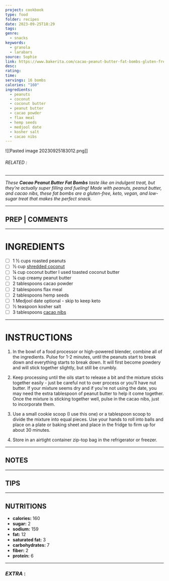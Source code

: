 ```yaml
---
project: cookbook
type: food
folder: recipes
date: 2023-09-25T18:29
tags: 
genre:
  - snacks
keywords:
  - granola
  - larabars
source: Sophie
link: https://www.bakerita.com/cacao-peanut-butter-fat-bombs-gluten-free-vegan/
desc: 
rating: 
time: 
servings: 16 bombs
calories: "160"
ingredients:
  - peanuts
  - coconut
  - coconut butter
  - peanut butter
  - cacao powder
  - flax meal
  - hemp seeds
  - medjool date
  - kosher salt
  - cacao nibs
---
```


![[Pasted image 20230925183012.png]]
###### *RELATED* : 
---
_These **Cacao Peanut Butter Fat Bombs** taste like an indulgent treat, but they’re actually super filling and fueling! Made with peanuts, peanut butter, and cacao nibs, these fat bombs are a gluten-free, keto, vegan, and low-sugar treat that makes the perfect snack._

---
## PREP | COMMENTS



---
# INGREDIENTS

- [ ] 1 ½ cups roasted peanuts
- [ ] ½ cup [shredded coconut](http://amzn.to/2wDGSzt)
- [ ] ¼ cup coconut butter I used toasted coconut butter
- [ ] ¼ cup creamy peanut butter
- [ ] 2 tablespoons cacao powder
- [ ] 2 tablespoons flax meal
- [ ] 2 tablespoons hemp seeds
- [ ] 1 Medjool date optional - skip to keep keto
- [ ] ½ teaspoon kosher salt
- [ ] 3 tablespoons [cacao nibs](http://amzn.to/2wpPKFC)

---
# INSTRUCTIONS

1. In the bowl of a food processor or high-powered blender, combine all of the ingredients. Pulse for 1-2 minutes, until the peanuts start to break down and everything starts to break down. It will first become powdery and will stick together slightly, but still be crumbly.
    
2. Keep processing until the oils start to release a bit and the mixture sticks together easily - just be careful not to over process or you’ll have nut butter. If your mixture seems dry and if you're not using the date, you may need the extra tablespoon of peanut butter to help it come together. Once the mixture is sticking together well, pulse in the cacao nibs, just to incorporate them.
    
3. Use a small cookie scoop (I use this one) or a tablespoon scoop to divide the mixture into equal pieces. Use your hands to roll into balls and place on a plate or baking sheet and place in the fridge to firm up for about 30 minutes.
    
4. Store in an airtight container zip-top bag in the refrigerator or freezer.

---
## NOTES



---
## TIPS



---
## NUTRITIONS

- **calories:** 160
- **sugar:** 2
- **sodium:** 159
- **fat:** 12
- **saturated fat:** 3
- **carbohydrates:** 7
- **fiber:** 2
- **protein:** 6

---
### *EXTRA* :



